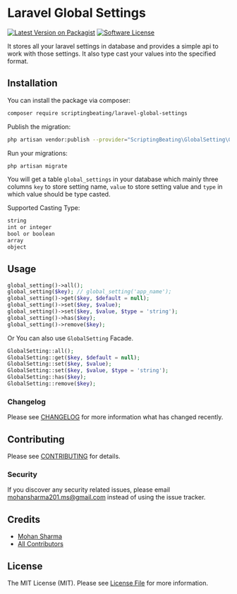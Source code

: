 # Laravel Global Settings

[![Latest Version on Packagist](https://img.shields.io/packagist/v/scriptingbeating/laravel-global-settings.svg?style=flat-square)](https://packagist.org/packages/scriptingbeating/laravel-global-settings)
[![Software License](https://img.shields.io/badge/license-MIT-brightgreen.svg)](LICENSE.md)

It stores all your laravel settings in database and provides a simple api to work with those settings. It also type cast your values into the specified format.

## Installation

You can install the package via composer:

```bash
composer require scriptingbeating/laravel-global-settings
```

Publish the migration:

```bash
php artisan vendor:publish --provider="ScriptingBeating\GlobalSetting\GlobalSettingServiceProvider" --tag="migrations"
```

Run your migrations:

```bash
php artisan migrate
```

You will get a table `global_settings` in your database which mainly three columns
`key` to store setting name, `value` to store setting value and `type` in which value should be type casted.


Supported Casting Type:

```bash
string
int or integer
bool or boolean
array
object
```

## Usage

``` php
global_setting()->all();
global_setting($key); // global_setting('app_name');
global_setting()->get($key, $default = null);
global_setting()->set($key, $value);
global_setting()->set($key, $value, $type = 'string');
global_setting()->has($key);
global_setting()->remove($key);
```

Or You can also use `GlobalSetting` Facade.

``` php
GlobalSetting::all();
GlobalSetting::get($key, $default = null);
GlobalSetting::set($key, $value);
GlobalSetting::set($key, $value, $type = 'string');
GlobalSetting::has($key);
GlobalSetting::remove($key);
```

### Changelog

Please see [CHANGELOG](CHANGELOG.md) for more information what has changed recently.

## Contributing

Please see [CONTRIBUTING](CONTRIBUTING.md) for details.

### Security

If you discover any security related issues, please email mohansharma201.ms@gmail.com instead of using the issue tracker.

## Credits

- [Mohan Sharma](https://github.com/scriptingbeating)
- [All Contributors](../../contributors)

## License

The MIT License (MIT). Please see [License File](LICENSE.md) for more information.